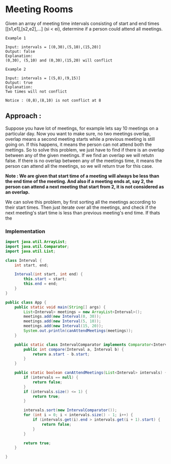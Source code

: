 # Meeting Rooms

Given an array of meeting time intervals consisting of start and end times [[s1,e1],[s2,e2],...] (si < ei), determine if a person could attend all meetings.

```
Example 1

Input: intervals = [(0,30),(5,10),(15,20)]
Output: false
Explanation: 
(0,30), (5,10) and (0,30),(15,20) will conflict

Example 2

Input: intervals = [(5,8),(9,15)]
Output: true
Explanation: 
Two times will not conflict 

Notice : (0,8),(8,10) is not conflict at 8
```
## Approach :
Suppose you have lot of meetings, for example lets say 10 meetings on a particular day. Now you want to make sure, no two meetings overlap, overlap means a second meeting starts while a previous meeting is still going on. If this happens, it means the person can not attend both the mettings. So to solve this problem, we just have to find if there is an overlap between any of the given meetings. If we find an overlap we will retutn false. If there is no overlap between any of the meetings time, it means the person can attend all the meetings, so we will return true for this case.

**Note : We are given that start time of a meeting will always be less than the end time of the meeting. And also if a meeting ends at,  say 2, the person can attend a next meeting that start from 2, it is not considered as an overlap.** 

We can solve this problem, by first sorting all the meetings according to their start times.
Then just iterate over all the meetings, and check if the next meeting's start time is less than previous meeting's end time. If thats the

### Implementation


```java
import java.util.ArrayList;
import java.util.Comparator;
import java.util.List;

class Interval {
	int start, end;

	Interval(int start, int end) {
		this.start = start;
		this.end = end;
	}
}

public class App {
	public static void main(String[] args) {
		List<Interval> meetings = new ArrayList<Interval>();
		meetings.add(new Interval(0, 30));
		meetings.add(new Interval(5, 10));
		meetings.add(new Interval(15, 20));
		System.out.println(canAttendMeetings(meetings));
	}

	public static class IntervalComparator implements Comparator<Interval> {
		public int compare(Interval a, Interval b) {
			return a.start - b.start;
		}
	}

	public static boolean canAttendMeetings(List<Interval> intervals) {
		if (intervals == null) {
			return false;
		}
		if (intervals.size() <= 1) {
			return true;
		}

		intervals.sort(new IntervalComparator());
		for (int i = 0; i < intervals.size() - 1; i++) {
			if (intervals.get(i).end > intervals.get(i + 1).start) {
				return false;
			}
		}

		return true;
	}

}

```


